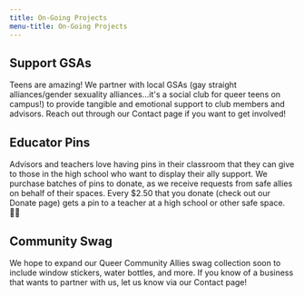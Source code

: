 ```yaml
---
title: On-Going Projects
menu-title: On-Going Projects
---
```


## Support GSAs 

Teens are amazing! We partner with local GSAs (gay straight alliances/gender sexuality alliances...it's a social club for queer teens on campus!) to provide tangible and emotional support to club members and advisors. Reach out through our Contact page if you want to get involved!

## Educator Pins

Advisors and teachers love having pins in their classroom that they can give to those in the high school who want to display their ally support. We purchase batches of pins to donate, as we receive requests from safe allies on behalf of their spaces. Every $2.50 that you donate (check out our Donate page) gets a pin to a teacher at a high school or other safe space. 🏳️‍🌈

## Community Swag

We hope to expand our Queer Community Allies swag collection soon to include window stickers, water bottles, and more. If you know of a business that wants to partner with us, let us know via our Contact page! 
